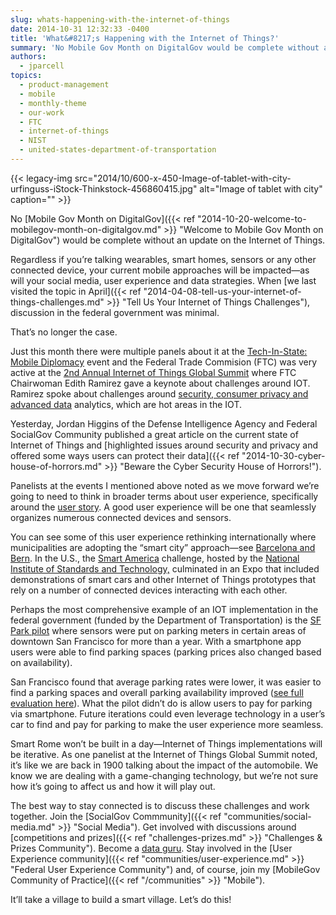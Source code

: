 ```yaml
---
slug: whats-happening-with-the-internet-of-things
date: 2014-10-31 12:32:33 -0400
title: 'What&#8217;s Happening with the Internet of Things?'
summary: 'No Mobile Gov Month on DigitalGov would be complete without an update on the Internet of Things. Regardless if you’re talking wearables, smart homes, sensors or any other connected device, your current mobile approaches will be impacted&mdash;as will your social media, user experience and data strategies. When we last visited the topic in April, discussion'
authors:
  - jparcell
topics:
  - product-management
  - mobile
  - monthly-theme
  - our-work
  - FTC
  - internet-of-things
  - NIST
  - united-states-department-of-transportation
---
```


{{< legacy-img src="2014/10/600-x-450-Image-of-tablet-with-city-urfinguss-iStock-Thinkstock-456860415.jpg" alt="Image of tablet with city" caption="" >}}

No [Mobile Gov Month on DigitalGov]({{< ref "2014-10-20-welcome-to-mobilegov-month-on-digitalgov.md" >}} "Welcome to Mobile Gov Month on DigitalGov") would be complete without an update on the Internet of Things.

Regardless if you’re talking wearables, smart homes, sensors or any other connected device, your current mobile approaches will be impacted—as will your social media, user experience and data strategies. When [we last visited the topic in April]({{< ref "2014-04-08-tell-us-your-internet-of-things-challenges.md" >}} "Tell Us Your Internet of Things Challenges"), discussion in the federal government was minimal.

That’s no longer the case.

Just this month there were multiple panels about it at the [Tech-In-State: Mobile Diplomacy](http://blogs.state.gov/stories/2014/10/16/mobile-diplomacy-state?utm_source=Dipnote) event and the Federal Trade Commision (FTC) was very active at the [2nd Annual Internet of Things Global Summit](http://eu-ems.com/summary.asp?event_id=221&page_id=1904) where FTC Chairwoman Edith Ramirez gave a keynote about challenges around IOT. Ramirez spoke about challenges around [security, consumer privacy and advanced data](http://www.stephensonstrategies.com/live-blogging-from-iot-global-summit/) analytics, which are hot areas in the IOT.

Yesterday, Jordan Higgins of the Defense Intelligence Agency and Federal SocialGov Community published a great article on the current state of Internet of Things and [highlighted issues around security and privacy and offered some ways users can protect their data]({{< ref "2014-10-30-cyber-house-of-horrors.md" >}} "Beware the Cyber Security House of Horrors!").

Panelists at the events I mentioned above noted as we move forward we’re going to need to think in broader terms about user experience, specifically around the [user story](http://en.wikipedia.org/wiki/User_story). A good user experience will be one that seamlessly organizes numerous connected devices and sensors.

You can see some of this user experience rethinking internationally where municipalities are adopting the “smart city” approach—see [Barcelona and Bern](http://eu-smartcities.eu/). In the U.S., the [Smart America](http://smartamerica.org/) challenge, hosted by the [National Institute of Standards and Technology,](http://www.nist.gov/el/smartamerica.cfm) culminated in an Expo that included demonstrations of smart cars and other Internet of Things prototypes that rely on a number of connected devices interacting with each other.

Perhaps the most comprehensive example of an IOT implementation in the federal government (funded by the Department of Transportation) is the [SF Park pilot](http://sfpark.org/) where sensors were put on parking meters in certain areas of downtown San Francisco for more than a year. With a smartphone app users were able to find parking spaces (parking prices also changed based on availability).

San Francisco found that average parking rates were lower, it was easier to find a parking spaces and overall parking availability improved ([see full evaluation here](http://sfpark.org/about-the-project/pilot-evaluation/)). What the pilot didn’t do is allow users to pay for parking via smartphone. Future iterations could even leverage technology in a user’s car to find and pay for parking to make the user experience more seamless.

Smart Rome won’t be built in a day—Internet of Things implementations will be iterative. As one panelist at the Internet of Things Global Summit noted, it’s like we are back in 1900 talking about the impact of the automobile. We know we are dealing with a game-changing technology, but we’re not sure how it’s going to affect us and how it will play out.

The best way to stay connected is to discuss these challenges and work together. Join the [SocialGov Commmunity]({{< ref "communities/social-media.md" >}} "Social Media"). Get involved with discussions around [competitions and prizes]({{< ref "challenges-prizes.md" >}} "Challenges & Prizes Community"). Become a [data guru](https://opendata.stackexchange.com/questions/ask?tags=data.gov). Stay involved in the [User Experience community]({{< ref "communities/user-experience.md" >}} "Federal User Experience Community") and, of course, join my [MobileGov Community of Practice]({{< ref "/communities" >}} "Mobile").

It’ll take a village to build a smart village. Let’s do this!
